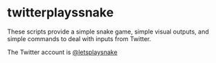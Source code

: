 # twitterplayssnake
These scripts provide a simple snake game, simple visual outputs, and simple commands to deal with inputs from Twitter.

The Twitter account is [@letsplaysnake](http://twitter.com/letsplaysnake)
